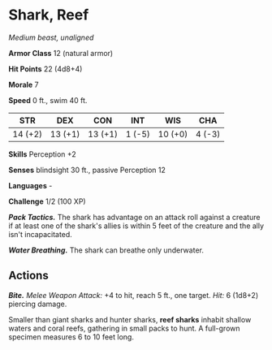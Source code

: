 
# Shark, Reef

*Medium beast, unaligned*

**Armor Class** 12 (natural armor)

**Hit Points** 22 (4d8+4)

**Morale** 7

**Speed** 0 ft., swim 40 ft.

| STR     | DEX     | CON     | INT    | WIS     | CHA    |
|---------|---------|---------|--------|---------|--------|
| 14 (+2) | 13 (+1) | 13 (+1) | 1 (-5) | 10 (+0) | 4 (-3) |

**Skills** Perception +2

**Senses** blindsight 30 ft., passive Perception 12

**Languages** -

**Challenge** 1/2 (100 XP)

***Pack Tactics.*** The shark has advantage on an attack roll against a creature if at least one of the shark's allies is within 5 feet of the creature and the ally isn't incapacitated.

***Water Breathing.*** The shark can breathe only underwater.

## Actions

***Bite.*** *Melee Weapon Attack:* +4 to hit, reach 5 ft., one target. *Hit:* 6 (1d8+2) piercing damage.

Smaller than giant sharks and hunter sharks, **reef sharks** inhabit shallow waters and coral reefs, gathering in small packs to hunt. A full-grown specimen measures 6 to 10 feet long.
